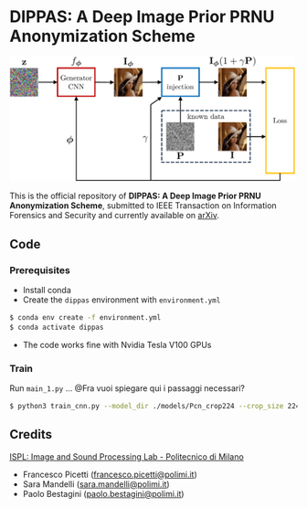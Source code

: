 # DIPPAS: A Deep Image Prior PRNU Anonymization Scheme
<img src="assets/dip_scheme.pdf" width="500">


This is the official repository of **DIPPAS: A Deep Image Prior PRNU Anonymization Scheme**,
submitted to IEEE Transaction on Information Forensics and Security and currently available on [arXiv](https://arxiv.org/pdf/2012.03581.pdf).

## Code

### Prerequisites

- Install conda
- Create the `dippas` environment with `environment.yml`
```bash
$ conda env create -f environment.yml
$ conda activate dippas
```
- The code works fine with Nvidia Tesla V100 GPUs

### Train

Run `main_1.py` ... @Fra vuoi spiegare qui i passaggi necessari?

```bash
$ python3 train_cnn.py --model_dir ./models/Pcn_crop224 --crop_size 224 --base_network Pcn
```

## Credits
[ISPL: Image and Sound Processing Lab - Politecnico di Milano](http://ispl.deib.polimi.it/)
- Francesco Picetti (francesco.picetti@polimi.it)
- Sara Mandelli (sara.mandelli@polimi.it)
- Paolo Bestagini (paolo.bestagini@polimi.it) 
